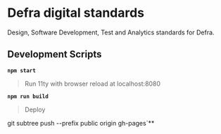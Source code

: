 # Defra digital standards

Design, Software Development, Test and Analytics standards for Defra.


## Development Scripts

**`npm start`**

> Run 11ty with browser reload at localhost:8080

**`npm run build`**

> Deploy

git subtree push --prefix public origin gh-pages`**






